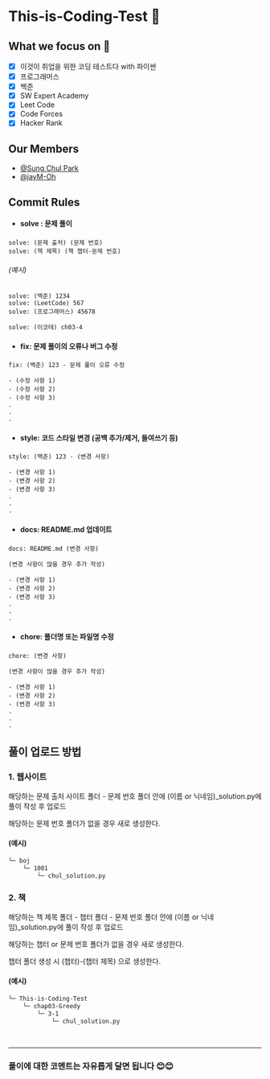# This-is-Coding-Test 🎯

## What we focus on 🚀
- [x] 이것이 취업을 위한 코딩 테스트다 with 파이썬
- [x] 프로그래머스
- [x] 백준
- [x] SW Expert Academy
- [x] Leet Code
- [x] Code Forces
- [x] Hacker Rank

## Our Members
- [@Sung Chul Park](https://github.com/manu1307)
- [@jayM-Oh](https://github.com/JayM-Oh)

## Commit Rules

- #### solve : 문제 풀이
    
```
solve: (문제 출처) (문제 번호)
solve: (책 제목) (책 챕터-문제 번호)
```
###### (예시)
```
solve: (백준) 1234 
solve: (LeetCode) 567
solve: (프로그래머스) 45678
```
```
solve: (이코테) ch03-4 
```

- #### fix: 문제 풀이의 오류나 버그 수정
```
fix: (백준) 123 - 문제 풀이 오류 수정

- (수정 사항 1)
- (수정 사항 2)
- (수정 사항 3)
.
.
.
```
- #### style: 코드 스타일 변경 (공백 추가/제거, 들여쓰기 등)
```
style: (백준) 123 - (변경 사항)

- (변경 사항 1)
- (변경 사항 2)
- (변경 사항 3)
.
.
.
```
- #### docs: README.md 업데이트
```
docs: README.md (변경 사항)

(변경 사항이 많을 경우 추가 작성)

- (변경 사항 1)
- (변경 사항 2)
- (변경 사항 3)
.
.
.
```
- #### chore: 폴더명 또는 파일명 수정
```
chore: (변경 사항)

(변경 사항이 많을 경우 추가 작성)

- (변경 사항 1)
- (변경 사항 2)
- (변경 사항 3)
.
.
.
```

## 풀이 업로드 방법
### 1. 웹사이트
해당하는 문제 출처 사이트 폴더 - 문제 번호 폴더 안에 (이름 or 닉네임)_solution.py에 풀이 작성 후 업로드 

해당하는 문제 번호 폴더가 없을 경우 새로 생성한다.
#### (예시)
```bash
└─ boj
    └─ 1001
        └─ chul_solution.py
``` 
### 2. 책
해당하는 책 제목 폴더 - 챕터 폴더 - 문제 번호 폴더 안에 (이름 or 닉네임)_solution.py에 풀이 작성 후 업로드

해당하는 챕터 or 문제 번호 폴더가 없을 경우 새로 생성한다. 

챕터 폴더 생성 시 (챕터)-(챕터 제목) 으로 생성한다.

#### (예시)
```bash
└─ This-is-Coding-Test
    └─ chap03-Greedy
        └─ 3-1
            └─ chul_solution.py
```

<br/>

---


### 풀이에 대한 코멘트는 자유롭게 달면 됩니다 😊😊
